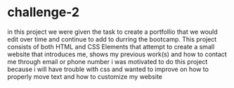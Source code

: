 # challenge-2
in this project we were given the task to create a portfollio that we would edit over time and continue to add to durring the bootcamp.
This project consists of both HTML and CSS Elements that attempt to create a small website that introduces me, shows my previous work(s) and how to contact me through email or phone number
i was motivated to do this project because i will have trouble with css and wanted to improve on how to properly move text and how to customize my website
